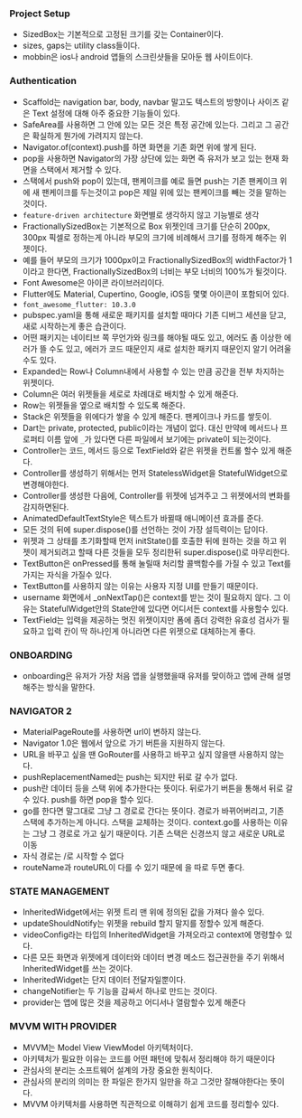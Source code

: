 ### Project Setup

- SizedBox는 기본적으로 고정된 크기를 갖는 Container이다.
- sizes, gaps는 utility class들이다.
- mobbin은 ios나 android 앱들의 스크린샷들을 모아둔 웹 사이트이다.

### Authentication

- Scaffold는 navigation bar, body, navbar 말고도 텍스트의 방향이나 사이즈 같은 Text 설정에 대해 아주 중요한 기능들이 있다.
- SafeArea를 사용하면 그 안에 있는 모든 것은 특정 공간에 있는다. 그리고 그 공간은 확실하게 뭔가에 가려지지 않는다.
- Navigator.of(context).push를 하면 화면을 기존 화면 위에 쌓게 된다.
- pop을 사용하면 Navigator의 가장 상단에 있는 화면 즉 유저가 보고 있는 현재 화면을 스택에서 제거할 수 있다.
- 스택에서 push와 pop이 있는데, 팬케이크를 예로 들면 push는 기존 팬케이크 위에 새 팬케이크를 두는것이고 pop은 제일 위에 있는 팬케이크를 빼는 것을 말하는것이다.
- `feature-driven architecture` 화면별로 생각하지 않고 기능별로 생각
- FractionallySizedBox는 기본적으로 Box 위젯인데 크기를 단순히 200px, 300px 픽셀로 정하는게 아니라 부모의 크기에 비례해서 크기를 정하게 해주는 위젯이다.
- 예를 들어 부모의 크기가 1000px이고 FractionallySizedBox의 widthFactor가 1이라고 한다면, FractionallySizedBox의 너비는 부모 너비의 100%가 될것이다.
- Font Awesome은 아이콘 라이브러리이다.
- Flutter에도 Material, Cupertino, Google, iOS등 몇몇 아이콘이 포함되어 있다.
- `font_awesome_flutter: 10.3.0`
- pubspec.yaml을 통해 새로운 패키지를 설치할 때마다 기존 디버그 세션을 닫고, 새로 시작하는게 좋은 습관이다.
- 어떤 패키지는 네이티브 쪽 무언가와 링크를 해야될 때도 있고, 에러도 좀 이상한 에러가 뜰 수도 있고, 에러가 코드 때문인지 새로 설치한 패키지 때문인지 알기 어려울 수도 있다.
- Expanded는 Row나 Column내에서 사용할 수 있는 만큼 공간을 전부 차지하는 위젯이다.
- Column은 여러 위젯들을 세로로 차례대로 배치할 수 있게 해준다.
- Row는 위젯들을 옆으로 배치할 수 있도록 해준다.
- Stack은 위젯들을 위에다가 쌓을 수 있게 해준다. 팬케이크나 카드를 쌓듯이.
- Dart는 private, protected, public이라는 개념이 없다. 대신 만약에 메서드나 프로퍼티 이름 앞에 `_`가 있다면 다른 파일에서 보기에는 private이 되는것이다.
- Controller는 코드, 메서드 등으로 TextField와 같은 위젯을 컨트롤 할수 있게 해준다.
- Controller를 생성하기 위해서는 먼저 StatelessWidget을 StatefulWidget으로 변경해야한다.
- Controller를 생성한 다음에, Controller를 위젯에 넘겨주고 그 위젯에서의 변화를 감지하면된다.
- AnimatedDefaultTextStyle은 텍스트가 바뀔때 애니메이션 효과를 준다.
- 모든 것의 뒤에 super.dispose()를 선언하는 것이 가장 설득력이는 답이다.
- 위젯과 그 상태를 초기화할때 먼저 initState()를 호출한 뒤에 원하는 것을 하고 위젯이 제거되려고 할때 다른 것들을 모두 정리한뒤 super.dispose()로 마무리한다.
- TextButton은 onPressed를 통해 눌릴때 처리할 콜백함수를 가질 수 있고 Text를 가지는 자식을 가질수 있다.
- TextButton를 사용하지 않는 이유는 사용자 지정 UI를 만들기 때문이다.
- username 화면에서 \_onNextTap()은 context를 받는 것이 필요하지 않다. 그 이유는 StatefulWidget안의 State안에 있다면 어디서든 context를 사용할수 있다.
- TextField는 입력을 제공하는 멋진 위젯이지만 폼에 좀더 강력한 유효성 검사가 필요하고 입력 칸이 딱 하나인게 아니라면 다른 위젯으로 대체하는게 좋다.

### ONBOARDING

- onboarding은 유저가 가장 처음 앱을 실행했을때 유저를 맞이하고 앱에 관해 설명해주는 방식을 말한다.

### NAVIGATOR 2

- MaterialPageRoute를 사용하면 url이 변하지 않는다.
- Navigator 1.0은 웹에서 앞으로 가기 버튼을 지원하지 않는다.
- URL을 바꾸고 싶을 땐 GoRouter를 사용하고 바꾸고 싶지 않을땐 사용하지 않는다.
- pushReplacementNamed는 push는 되지만 뒤로 갈 수가 없다.
- push란 데이터 등을 스택 위에 추가한다는 뜻이다. 뒤로가기 버튼을 통해서 뒤로 갈수 있다. push를 하면 pop을 할수 있다.
- go를 한다면 말그대로 그냥 그 경로로 간다는 뜻이다. 경로가 바뀌어버리고, 기존 스택에 추가하는게 아니다. 스택을 교체하는 것이다. context.go를 사용하는 이유는 그냥 그 경로로 가고 싶기 때문이다. 기존 스택은 신경쓰지 않고 새로운 URL로 이동
- 자식 경로는 /로 시작할 수 없다
- routeName과 routeURL이 다를 수 있기 때문에 을 따로 두면 좋다.

### STATE MANAGEMENT

- InheritedWidget에서는 위젯 트리 맨 위에 정의된 값을 가져다 쓸수 있다.
- updateShouldNotify는 위젯을 rebuild 할지 말지를 정할수 있게 해준다.
- videoConfig라는 타입의 InheritedWidget을 가져오라고 context에 명령할수 있다.
- 다른 모든 화면과 위젯에게 데이터와 데이터 변경 메소드 접근권한을 주기 위해서 InheritedWidget를 쓰는 것이다.
- InheritedWidget는 단지 데이터 전달자일뿐이다.
- changeNotifier는 두 기능을 감싸서 하나로 만드는 것이다.
- provider는 앱에 많은 것을 제공하고 어디서나 열람할수 있게 해준다

### MVVM WITH PROVIDER

- MVVM는 Model View ViewModel 아키텍처이다.
- 아키텍처가 필요한 이유는 코드를 어떤 패턴에 맞춰서 정리해야 하기 때문이다
- 관심사의 분리는 소프트웨어 설계의 가장 중요한 원칙이다.
- 관심사의 분리의 의미는 한 파일은 한가지 일만을 하고 그것만 잘해야한다는 뜻이다.
- MVVM 아키텍처를 사용하면 직관적으로 이해햐기 쉽게 코드를 정리할수 있다.
